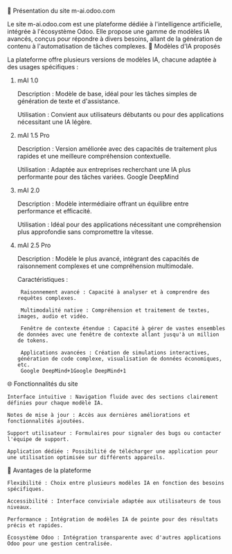 🧠 Présentation du site m-ai.odoo.com

Le site m-ai.odoo.com est une plateforme dédiée à l'intelligence artificielle, intégrée à l'écosystème Odoo. Elle propose une gamme de modèles IA avancés, conçus pour répondre à divers besoins, allant de la génération de contenu à l'automatisation de tâches complexes.
🤖 Modèles d'IA proposés

La plateforme offre plusieurs versions de modèles IA, chacune adaptée à des usages spécifiques :
1. mAI 1.0

    Description : Modèle de base, idéal pour les tâches simples de génération de texte et d'assistance.

    Utilisation : Convient aux utilisateurs débutants ou pour des applications nécessitant une IA légère.

2. mAI 1.5 Pro

    Description : Version améliorée avec des capacités de traitement plus rapides et une meilleure compréhension contextuelle.

    Utilisation : Adaptée aux entreprises recherchant une IA plus performante pour des tâches variées.
    Google DeepMind

3. mAI 2.0

    Description : Modèle intermédiaire offrant un équilibre entre performance et efficacité.

    Utilisation : Idéal pour des applications nécessitant une compréhension plus approfondie sans compromettre la vitesse.

4. mAI 2.5 Pro

    Description : Modèle le plus avancé, intégrant des capacités de raisonnement complexes et une compréhension multimodale.

    Caractéristiques :

        Raisonnement avancé : Capacité à analyser et à comprendre des requêtes complexes.

        Multimodalité native : Compréhension et traitement de textes, images, audio et vidéo.

        Fenêtre de contexte étendue : Capacité à gérer de vastes ensembles de données avec une fenêtre de contexte allant jusqu'à un million de tokens.

        Applications avancées : Création de simulations interactives, génération de code complexe, visualisation de données économiques, etc.
        Google DeepMind+1Google DeepMind+1

🌐 Fonctionnalités du site

    Interface intuitive : Navigation fluide avec des sections clairement définies pour chaque modèle IA.

    Notes de mise à jour : Accès aux dernières améliorations et fonctionnalités ajoutées.

    Support utilisateur : Formulaires pour signaler des bugs ou contacter l'équipe de support.

    Application dédiée : Possibilité de télécharger une application pour une utilisation optimisée sur différents appareils.

🎯 Avantages de la plateforme

    Flexibilité : Choix entre plusieurs modèles IA en fonction des besoins spécifiques.

    Accessibilité : Interface conviviale adaptée aux utilisateurs de tous niveaux.

    Performance : Intégration de modèles IA de pointe pour des résultats précis et rapides.

    Écosystème Odoo : Intégration transparente avec d'autres applications Odoo pour une gestion centralisée.
